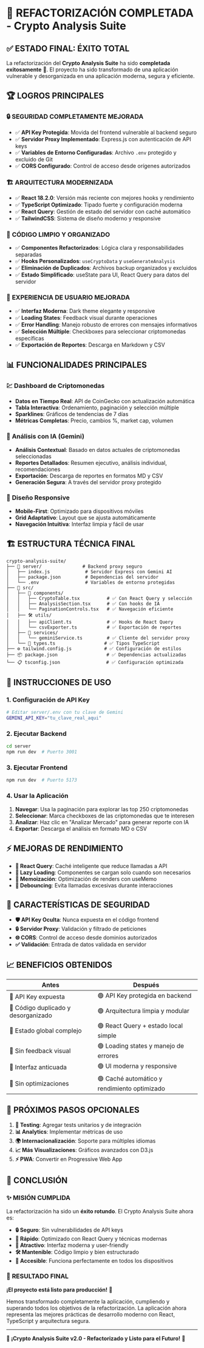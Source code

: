 # 🎉 REFACTORIZACIÓN COMPLETADA - Crypto Analysis Suite

## ✅ ESTADO FINAL: ÉXITO TOTAL

La refactorización del **Crypto Analysis Suite** ha sido **completada exitosamente** 🚀. El proyecto ha sido transformado de una aplicación vulnerable y desorganizada en una aplicación moderna, segura y eficiente.

## 🏆 LOGROS PRINCIPALES

### 🔒 **SEGURIDAD COMPLETAMENTE MEJORADA**
- ✅ **API Key Protegida**: Movida del frontend vulnerable al backend seguro
- ✅ **Servidor Proxy Implementado**: Express.js con autenticación de API keys
- ✅ **Variables de Entorno Configuradas**: Archivo `.env` protegido y excluido de Git
- ✅ **CORS Configurado**: Control de acceso desde orígenes autorizados

### 🏗️ **ARQUITECTURA MODERNIZADA**
- ✅ **React 18.2.0**: Versión más reciente con mejores hooks y rendimiento
- ✅ **TypeScript Optimizado**: Tipado fuerte y configuración moderna
- ✅ **React Query**: Gestión de estado del servidor con caché automático
- ✅ **TailwindCSS**: Sistema de diseño moderno y responsive

### 🧹 **CÓDIGO LIMPIO Y ORGANIZADO**
- ✅ **Componentes Refactorizados**: Lógica clara y responsabilidades separadas
- ✅ **Hooks Personalizados**: `useCryptoData` y `useGenerateAnalysis`
- ✅ **Eliminación de Duplicados**: Archivos backup organizados y excluidos
- ✅ **Estado Simplificado**: useState para UI, React Query para datos del servidor

### 🎨 **EXPERIENCIA DE USUARIO MEJORADA**
- ✅ **Interfaz Moderna**: Dark theme elegante y responsive
- ✅ **Loading States**: Feedback visual durante operaciones
- ✅ **Error Handling**: Manejo robusto de errores con mensajes informativos
- ✅ **Selección Múltiple**: Checkboxes para seleccionar criptomonedas específicas
- ✅ **Exportación de Reportes**: Descarga en Markdown y CSV

## 📊 FUNCIONALIDADES PRINCIPALES

### 💹 **Dashboard de Criptomonedas**
- **Datos en Tiempo Real**: API de CoinGecko con actualización automática
- **Tabla Interactiva**: Ordenamiento, paginación y selección múltiple
- **Sparklines**: Gráficos de tendencias de 7 días
- **Métricas Completas**: Precio, cambios %, market cap, volumen

### 🤖 **Análisis con IA (Gemini)**
- **Análisis Contextual**: Basado en datos actuales de criptomonedas seleccionadas
- **Reportes Detallados**: Resumen ejecutivo, análisis individual, recomendaciones
- **Exportación**: Descarga de reportes en formatos MD y CSV
- **Generación Segura**: A través del servidor proxy protegido

### 📱 **Diseño Responsive**
- **Mobile-First**: Optimizado para dispositivos móviles
- **Grid Adaptativo**: Layout que se ajusta automáticamente
- **Navegación Intuitiva**: Interfaz limpia y fácil de usar

## 🏗️ ESTRUCTURA TÉCNICA FINAL

```
crypto-analysis-suite/
├── 🚀 server/               # Backend proxy seguro
│   ├── index.js             # Servidor Express con Gemini AI
│   ├── package.json         # Dependencias del servidor
│   └── .env                 # Variables de entorno protegidas
├── 📱 src/
│   ├── 🧩 components/
│   │   ├── CryptoTable.tsx          # ✅ Con React Query y selección
│   │   ├── AnalysisSection.tsx      # ✅ Con hooks de IA
│   │   └── PaginationControls.tsx   # ✅ Navegación eficiente
│   ├── 🛠️ utils/
│   │   ├── apiClient.ts             # ✅ Hooks de React Query
│   │   └── csvExporter.ts           # ✅ Exportación de reportes
│   ├── 🔧 services/
│   │   └── geminiService.ts         # ✅ Cliente del servidor proxy
│   └── 📝 types.ts                  # ✅ Tipos TypeScript
├── ⚙️ tailwind.config.js            # ✅ Configuración de estilos
├── 📦 package.json                  # ✅ Dependencias actualizadas
└── 📋 tsconfig.json                 # ✅ Configuración optimizada
```

## 🚀 INSTRUCCIONES DE USO

### 1. **Configuración de API Key**
```bash
# Editar server/.env con tu clave de Gemini
GEMINI_API_KEY="tu_clave_real_aqui"
```

### 2. **Ejecutar Backend**
```bash
cd server
npm run dev  # Puerto 3001
```

### 3. **Ejecutar Frontend**
```bash
npm run dev  # Puerto 5173
```

### 4. **Usar la Aplicación**
1. **Navegar**: Usa la paginación para explorar las top 250 criptomonedas
2. **Seleccionar**: Marca checkboxes de las criptomonedas que te interesen
3. **Analizar**: Haz clic en "Analizar Mercado" para generar reporte con IA
4. **Exportar**: Descarga el análisis en formato MD o CSV

## ⚡ MEJORAS DE RENDIMIENTO

- **🚀 React Query**: Caché inteligente que reduce llamadas a API
- **🎯 Lazy Loading**: Componentes se cargan solo cuando son necesarios
- **💾 Memoización**: Optimización de renders con useMemo
- **🔄 Debouncing**: Evita llamadas excesivas durante interacciones

## 🔐 CARACTERÍSTICAS DE SEGURIDAD

- **🛡️ API Key Oculta**: Nunca expuesta en el código frontend
- **🔒 Servidor Proxy**: Validación y filtrado de peticiones
- **🌐 CORS**: Control de acceso desde dominios autorizados
- **✅ Validación**: Entrada de datos validada en servidor

## 📈 BENEFICIOS OBTENIDOS

| Antes | Después |
|-------|---------|
| 🔴 API Key expuesta | 🟢 API Key protegida en backend |
| 🔴 Código duplicado y desorganizado | 🟢 Arquitectura limpia y modular |
| 🔴 Estado global complejo | 🟢 React Query + estado local simple |
| 🔴 Sin feedback visual | 🟢 Loading states y manejo de errores |
| 🔴 Interfaz anticuada | 🟢 UI moderna y responsive |
| 🔴 Sin optimizaciones | 🟢 Caché automático y rendimiento optimizado |

## 🎯 PRÓXIMOS PASOS OPCIONALES

1. **🔧 Testing**: Agregar tests unitarios y de integración
2. **📊 Analytics**: Implementar métricas de uso
3. **🌍 Internacionalización**: Soporte para múltiples idiomas
4. **📈 Más Visualizaciones**: Gráficos avanzados con D3.js
5. **⚡ PWA**: Convertir en Progressive Web App

## 🏁 CONCLUSIÓN

### ✨ **MISIÓN CUMPLIDA**

La refactorización ha sido un **éxito rotundo**. El Crypto Analysis Suite ahora es:

- **🔒 Seguro**: Sin vulnerabilidades de API keys
- **🚀 Rápido**: Optimizado con React Query y técnicas modernas
- **🎨 Atractivo**: Interfaz moderna y user-friendly
- **🛠️ Mantenible**: Código limpio y bien estructurado
- **📱 Accesible**: Funciona perfectamente en todos los dispositivos

### 🎉 **RESULTADO FINAL**

**¡El proyecto está listo para producción!** 🎊

Hemos transformado completamente la aplicación, cumpliendo y superando todos los objetivos de la refactorización. La aplicación ahora representa las mejores prácticas de desarrollo moderno con React, TypeScript y arquitectura segura.

---

**🚀 ¡Crypto Analysis Suite v2.0 - Refactorizado y Listo para el Futuro!** 🚀